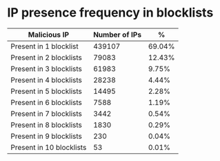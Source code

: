 # IP presence frequency in blocklists
| Malicious IP | Number of IPs | % |
|----|----|----|
| Present in 1 blocklist | 439107 | 69.04% |
| Present in 2 blocklists | 79083 | 12.43% |
| Present in 3 blocklists | 61983 | 9.75% |
| Present in 4 blocklists | 28238 | 4.44% |
| Present in 5 blocklists | 14495 | 2.28% |
| Present in 6 blocklists | 7588 | 1.19% |
| Present in 7 blocklists | 3442 | 0.54% |
| Present in 8 blocklists | 1830 | 0.29% |
| Present in 9 blocklists | 230 | 0.04% |
| Present in 10 blocklists | 53 | 0.01% |
